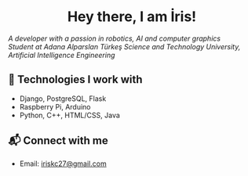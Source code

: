 <div text-align="center">
<h1 align="center"> Hey there, I am İris! </h1>
<p>
  <i>A developer with a passion in robotics, AI and computer graphics</i>
  <br>
  <i>Student at Adana Alparslan Türkeş Science and Technology University, Artificial Intelligence Engineering</i> 
</p>


## 🔧 Technologies I work with  
- Django, PostgreSQL, Flask
- Raspberry Pi, Arduino  
- Python, C++, HTML/CSS, Java 

## 📬 Connect with me  
- Email: iriskc27@gmail.com
</div>
